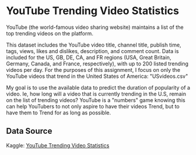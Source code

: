 # YouTube Trending Video Statistics

YouTube (the world-famous video sharing website) maintains a list of the top trending videos on the platform. 

This dataset includes the YouTube video title, channel title, publish time, tags, views, likes and dislikes, description, and comment count. Data is included for the US, GB, DE, CA, and FR regions (USA, Great Britain, Germany, Canada, and France, 
respectively), with up to 200 listed trending videos per day. For the purposes of this assignment, I focus on only the YouTube videos that trend in the United States of America: "USvideos.csv"

My goal is to use the available data to predict the duration of popularity of a video. Ie, how long will a video that is currently trending in the U.S, remain on the list of trending videos? YouTube is a "numbers" game knowing this can help YouTubers to not only aspire to have their videos Trend, but to have them to Trend for as long as possible. 


## Data Source
Kaggle:
[YouTube Trending Video Statistics](https://www.kaggle.com/datasnaek/youtube-new)<br>
